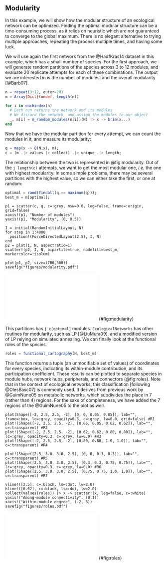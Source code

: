 ## Modularity

In this example, we will show how the modular structure of an ecological
network can be optimized. Finding the optimal modular structure can be a
time-consuming process, as it relies on heuristic which are not guaranteed to
converge to the global maximum. There is no elegant alternative to trying
multiple approaches, repeating the process multiple times, and having
some luck.

We will use again the first network from the @HadfKras14 dataset in this
example, which has a small number of species. For the first approach, we
will generate random partitions of the species across 3 to 12 modules, and
evaluate 20 replicate attempts for each of these combinations. The output
we are interested in is the number of modules, and the overall modularity
[@Barb07].

```julia
n = repeat(3:12, outer=20)
m = Array{Dict}(undef, length(n))

for i in eachindex(n)
  # Each run returns the network and its modules
  # We discard the network, and assign the modules to our object
  _, m[i] = n_random_modules(n[i])(N) |> x -> brim(x...)
end
```

Now that we have the modular partition for every attempt, we can count the
modules in it, and measure its modularity:

```julia
q = map(x -> Q(N,x), m);
c = (m .|> values |> collect) .|> unique .|> length;
```

The relationship between the two is represented in @fig:modularity. Out of
the `j length(c)` attempts, we want to get the most modular one, *i.e.* the
one with highest modularity. In some simple problems, there may be several
partitions with the highest value, so we can either take the first, or one
at random:

```julia
optimal = rand(findall(q.== maximum(q)));
best_m = m[optimal];
```

```julia; echo=false
p1 = scatter(c, q, c=:grey, msw=0.0, leg=false, frame=:origin, grid=false)
xaxis!(p1, "Number of modules")
yaxis!(p1, "Modularity", (0, 0.5))

I = initial(RandomInitialLayout, N)
for step in 1:4000
  position!(ForceDirectedLayout(2.5), I, N)
end
p2 = plot(I, N, aspectratio=1)
scatter!(p2, I, N, bipartite=true, nodefill=best_m, markercolor=:isolum)

plot(p1, p2, size=(700,300))
savefig("figures/modularity.pdf")
```

![Left, relationship between the number of modules in the optimized partition and its modularity. Right, representation of the network where every node is colored according to the module it belongs to in the optimal partition.](figures/modularity.pdf){#fig:modularity}

This partitions has `j c[optimal]` modules. `EcologicalNetworks` has other
routines for modularity, such as LP [@LiuMura09], and a modified version
of LP relying on simulated annealing. We can finally look at the functional
roles of the species.

```julia
roles = functional_cartography(N, best_m)
```

This function returns a tuple (an unmodifiable set of values) of coordinates
for every species, indicating its within-module contribution, and its
participation coefficient. These results can be plotted to separate species
in module hubs, network hubs, peripherals, and connectors (@fig:roles). Note
that in the context of ecological networks, this classification [following
@OlesBasc07] is commonly used. It derives from previous work by @GuimNune05
on metabolic networks, which subdivides the place in 7 (rather than 4)
regions. For the sake of completeness, we have added the 7 regions of the
@GuimNune05 to the plot as well.

```julia; echo=false
plot(Shape([-2, 2.5, 2.5, -2], [0, 0, 0.05, 0.05]), lab="", frame=:box, lc=:grey, opacity=0.3, c=:grey, lw=0.0, grid=false) #R1
plot!(Shape([-2, 2.5, 2.5, -2], [0.05, 0.05, 0.62, 0.62]), lab="", c=:transparent) #R2
plot!(Shape([-2, 2.5, 2.5, -2], [0.62, 0.62, 0.80, 0.80]), lab="", lc=:grey, opacity=0.3, c=:grey, lw=0.0) #R3
plot!(Shape([-2, 2.5, 2.5, -2], [0.80, 0.80, 1.0, 1.0]), lab="", c=:transparent) #R4

plot!(Shape([2.5, 3.0, 3.0, 2.5], [0, 0, 0.3, 0.3]), lab="", c=:transparent) #R5
plot!(Shape([2.5, 3.0, 3.0, 2.5], [0.3, 0.3, 0.75, 0.75]), lab="", lc=:grey, opacity=0.3, c=:grey, lw=0.0) #R6
plot!(Shape([2.5, 3.0, 3.0, 2.5], [0.75, 0.75, 1.0, 1.0]), lab="", c=:transparent) #R7

vline!([2.5], c=:black, ls=:dot, lw=2.0)
hline!([0.62], c=:black, ls=:dot, lw=2.0)
collect(values(roles)) |> x -> scatter!(x, leg=false, c=:white)
yaxis!("Among-module connectivity", (0,1))
xaxis!("Within-module degree", (-2, 3))
savefig("figures/roles.pdf")
```

![Functional roles of the species in the most modular partition found. All species score very low along both axes, making them "peripherals" -- this is a strong indication that the modular structure is not meaningful.](figures/roles.pdf){#fig:roles}
